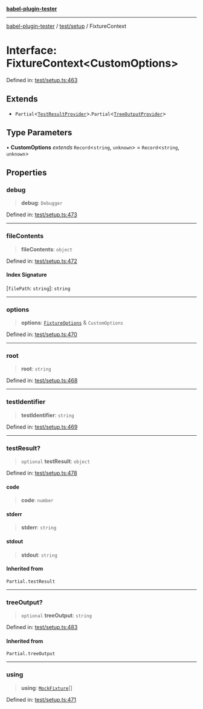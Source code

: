 [**babel-plugin-tester**](../../../README.md)

***

[babel-plugin-tester](../../../README.md) / [test/setup](../README.md) / FixtureContext

# Interface: FixtureContext\<CustomOptions\>

Defined in: [test/setup.ts:463](https://github.com/Xunnamius/babel-plugin-tester/blob/91349cafb3cefac8248e86580feec53bd082321e/test/setup.ts#L463)

## Extends

- `Partial`\<[`TestResultProvider`](TestResultProvider.md)\>.`Partial`\<[`TreeOutputProvider`](TreeOutputProvider.md)\>

## Type Parameters

• **CustomOptions** *extends* `Record`\<`string`, `unknown`\> = `Record`\<`string`, `unknown`\>

## Properties

### debug

> **debug**: `Debugger`

Defined in: [test/setup.ts:473](https://github.com/Xunnamius/babel-plugin-tester/blob/91349cafb3cefac8248e86580feec53bd082321e/test/setup.ts#L473)

***

### fileContents

> **fileContents**: `object`

Defined in: [test/setup.ts:472](https://github.com/Xunnamius/babel-plugin-tester/blob/91349cafb3cefac8248e86580feec53bd082321e/test/setup.ts#L472)

#### Index Signature

\[`filePath`: `string`\]: `string`

***

### options

> **options**: [`FixtureOptions`](FixtureOptions.md) & `CustomOptions`

Defined in: [test/setup.ts:470](https://github.com/Xunnamius/babel-plugin-tester/blob/91349cafb3cefac8248e86580feec53bd082321e/test/setup.ts#L470)

***

### root

> **root**: `string`

Defined in: [test/setup.ts:468](https://github.com/Xunnamius/babel-plugin-tester/blob/91349cafb3cefac8248e86580feec53bd082321e/test/setup.ts#L468)

***

### testIdentifier

> **testIdentifier**: `string`

Defined in: [test/setup.ts:469](https://github.com/Xunnamius/babel-plugin-tester/blob/91349cafb3cefac8248e86580feec53bd082321e/test/setup.ts#L469)

***

### testResult?

> `optional` **testResult**: `object`

Defined in: [test/setup.ts:478](https://github.com/Xunnamius/babel-plugin-tester/blob/91349cafb3cefac8248e86580feec53bd082321e/test/setup.ts#L478)

#### code

> **code**: `number`

#### stderr

> **stderr**: `string`

#### stdout

> **stdout**: `string`

#### Inherited from

`Partial.testResult`

***

### treeOutput?

> `optional` **treeOutput**: `string`

Defined in: [test/setup.ts:483](https://github.com/Xunnamius/babel-plugin-tester/blob/91349cafb3cefac8248e86580feec53bd082321e/test/setup.ts#L483)

#### Inherited from

`Partial.treeOutput`

***

### using

> **using**: [`MockFixture`](MockFixture.md)[]

Defined in: [test/setup.ts:471](https://github.com/Xunnamius/babel-plugin-tester/blob/91349cafb3cefac8248e86580feec53bd082321e/test/setup.ts#L471)
